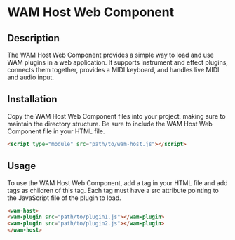 # WAM Host Web Component

## Description
The WAM Host Web Component provides a simple way to load and use WAM plugins in a web application. It supports instrument and effect plugins, connects them together, provides a MIDI keyboard, and handles live MIDI and audio input.
## Installation
Copy the WAM Host Web Component files into your project, making sure to maintain the directory structure. Be sure to include the WAM Host Web Component file in your HTML file.
```html
<script type="module" src="path/to/wam-host.js"></script>
```
## Usage
To use the WAM Host Web Component, add a <wam-host> tag in your HTML file and add <wam-plugin> tags as children of this tag. Each <wam-plugin> tag must have a src attribute pointing to the JavaScript file of the plugin to load.
```html
<wam-host>
<wam-plugin src="path/to/plugin1.js"></wam-plugin>
<wam-plugin src="path/to/plugin2.js"></wam-plugin>
</wam-host>
```